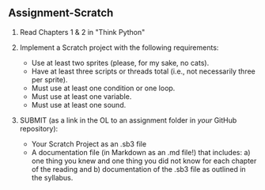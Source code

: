 ## Assignment-Scratch

1. Read Chapters 1 & 2 in "Think Python"

2. Implement a Scratch project with the following requirements:
	- Use at least two sprites (please, for my sake, no cats).
	- Have at least three scripts or threads total (i.e., not necessarily three per sprite).
	- Must use at least one condition or one loop.
	- Must use at least one variable.
	- Must use at least one sound.

3. SUBMIT (as a link in the OL to an assignment folder in *your* GitHub repository):
	- Your Scratch Project as an .sb3 file
	- A documentation file (in Markdown as an .md file!) that includes:
	a) one thing you knew and one thing you did not know for each chapter of the reading and
	b) documentation of the .sb3 file as outlined in the syllabus.
